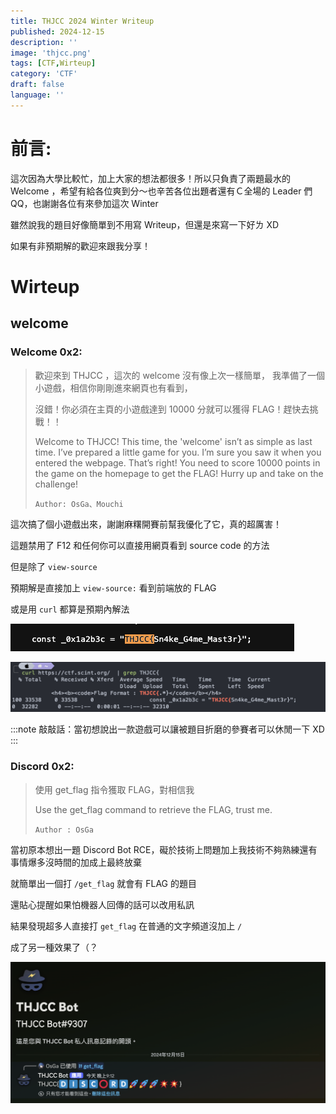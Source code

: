 ```yaml
---
title: THJCC 2024 Winter Writeup
published: 2024-12-15
description: ''
image: 'thjcc.png'
tags: [CTF,Wirteup]
category: 'CTF'
draft: false
language: ''
---
```


# 前言: 
這次因為大學比較忙，加上大家的想法都很多！所以只負責了兩題最水的  Welcome ，希望有給各位爽到分～也辛苦各位出題者還有Ｃ全場的 Leader 們QQ，也謝謝各位有來參加這次 Winter

雖然說我的題目好像簡單到不用寫 Writeup，但還是來寫一下好ㄌ XD

如果有非預期解的歡迎來跟我分享！

# Wirteup
## welcome
### Welcome 0x2:
> 歡迎來到 THJCC ，這次的 welcome 沒有像上次一樣簡單， 我準備了一個小遊戲，相信你剛剛進來網頁也有看到，
> 
> 沒錯！你必須在主頁的小遊戲達到 10000 分就可以獲得 FLAG！趕快去挑戰！！
> 
> Welcome to THJCC! This time, the 'welcome' isn’t as simple as last time. I’ve prepared a little game for you. I’m sure you saw it when you entered the webpage. That’s right! You need to score 10000 points in the game on the homepage to get the FLAG! Hurry up and take on the challenge!
> 
> `Author: OsGa、Mouchi`

這次搞了個小遊戲出來，謝謝麻糬開賽前幫我優化了它，真的超厲害！

這題禁用了 F12 和任何你可以直接用網頁看到 source code 的方法

但是除了 `view-source`

預期解是直接加上 `view-source:` 看到前端放的 FLAG

或是用 `curl` 都算是預期內解法

![](F12.png)

![](curl.png)

:::note
敲敲話：當初想說出一款遊戲可以讓被題目折磨的參賽者可以休閒一下 XD
:::

### Discord 0x2:
> 使用 get_flag 指令獲取 FLAG，對相信我
> 
> Use the get_flag command to retrieve the FLAG, trust me.
> 
> `Author : OsGa`

當初原本想出一題 Discord Bot RCE，礙於技術上問題加上我技術不夠熟練還有事情爆多沒時間的加成上最終放棄

就簡單出一個打 `/get_flag` 就會有 FLAG 的題目

還貼心提醒如果怕機器人回傳的話可以改用私訊

結果發現超多人直接打 `get_flag` 在普通的文字頻道沒加上 `/`

成了另一種效果了（？

![](get_flag.png)
